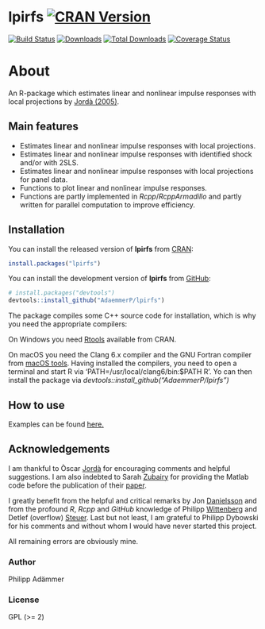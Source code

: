 
<!-- README.md is generated from README.Rmd. Please edit that file -->

# lpirfs [![CRAN Version](https://www.r-pkg.org/badges/version/lpirfs)](https://CRAN.R-project.org/package=lpirfs)

[![Build
Status](https://travis-ci.com/AdaemmerP/lpirfs.svg)](https://travis-ci.com/AdaemmerP/lpirfs)
[![Downloads](https://cranlogs.r-pkg.org/badges/lpirfs)](https://CRAN.R-project.org/package=lpirfs)
[![Total
Downloads](https://cranlogs.r-pkg.org/badges/grand-total/lpirfs?color=orange)](https://CRAN.R-project.org/package=lpirfs)
[![Coverage
Status](https://codecov.io/gh/adaemmerp/lpirfs/graph/badge.svg)](https://codecov.io/github/adaemmerp/lpirfs?branch=master)

# About

An R-package which estimates linear and nonlinear impulse responses with
local projections by [Jordà
(2005)](https://www.aeaweb.org/articles?id=10.1257/0002828053828518).

## Main features

  - Estimates linear and nonlinear impulse responses with local
    projections.
  - Estimates linear and nonlinear impulse responses with identified
    shock and/or with 2SLS.
  - Estimates linear and nonlinear impulse responses with local
    projections for panel data.
  - Functions to plot linear and nonlinear impulse responses.
  - Functions are partly implemented in *Rcpp*/*RcppArmadillo* and
    partly written for parallel computation to improve efficiency.

## Installation

You can install the released version of **lpirfs** from
[CRAN](https://CRAN.R-project.org):

``` r
install.packages("lpirfs")
```

You can install the development version of **lpirfs** from
[GitHub](https://github.com/):

``` r
# install.packages("devtools")
devtools::install_github("AdaemmerP/lpirfs")
```

The package compiles some C++ source code for installation, which is why
you need the appropriate compilers:

On Windows you need
[Rtools](https://cran.r-project.org/bin/windows/Rtools/) available from
CRAN.

On macOS you need the Clang 6.x compiler and the GNU Fortran compiler
from [macOS tools](https://cran.r-project.org/bin/macosx/tools/). Having
installed the compilers, you need to open a terminal and start R via
‘PATH=/usr/local/clang6/bin:$PATH R’. Yo can then install the package
via *devtools::install\_github(“AdaemmerP/lpirfs”)*

## How to use

Examples can be found
[here.](https://adaemmerp.github.io/lpirfs/README_docs.html)

## Acknowledgements

I am thankful to Òscar
[Jordà](https://sites.google.com/site/oscarjorda/) for encouraging
comments and helpful suggestions. I am also indebted to Sarah
[Zubairy](https://sites.google.com/site/sarahzubairy/) for providing the
Matlab code before the publication of their
[paper](https://www.journals.uchicago.edu/doi/10.1086/696277).

I greatly benefit from the helpful and critical remarks by Jon
[Danielsson](http://www.systemicrisk.ac.uk/people/jon-danielsson) and
from the profound *R*, *Rcpp* and *GitHub* knowledge of Philipp
[Wittenberg](https://github.com/wittenberg) and Detlef (overflow)
[Steuer](https://github.com/dsteuer). Last but not least, I am grateful
to Philipp Dybowski for his comments and without whom I would have never
started this project.

All remaining errors are obviously mine.

### Author

Philipp Adämmer

### License

GPL (\>= 2)
